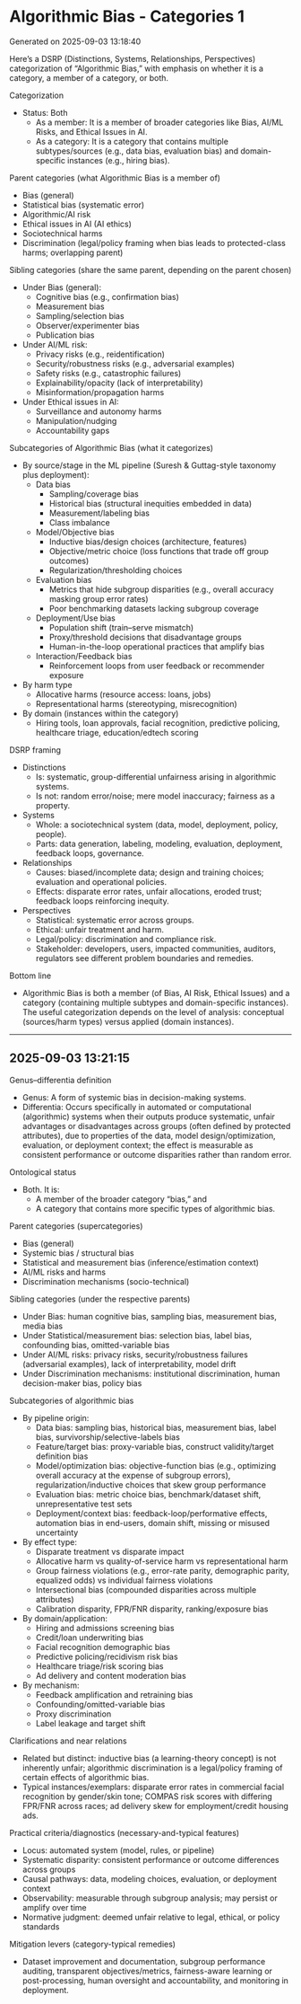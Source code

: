 # Algorithmic Bias - Categories 1

Generated on 2025-09-03 13:18:40

Here’s a DSRP (Distinctions, Systems, Relationships, Perspectives) categorization of “Algorithmic Bias,” with emphasis on whether it is a category, a member of a category, or both.

Categorization
- Status: Both
  - As a member: It is a member of broader categories like Bias, AI/ML Risks, and Ethical Issues in AI.
  - As a category: It is a category that contains multiple subtypes/sources (e.g., data bias, evaluation bias) and domain-specific instances (e.g., hiring bias).

Parent categories (what Algorithmic Bias is a member of)
- Bias (general)
- Statistical bias (systematic error)
- Algorithmic/AI risk
- Ethical issues in AI (AI ethics)
- Sociotechnical harms
- Discrimination (legal/policy framing when bias leads to protected-class harms; overlapping parent)

Sibling categories (share the same parent, depending on the parent chosen)
- Under Bias (general):
  - Cognitive bias (e.g., confirmation bias)
  - Measurement bias
  - Sampling/selection bias
  - Observer/experimenter bias
  - Publication bias
- Under AI/ML risk:
  - Privacy risks (e.g., reidentification)
  - Security/robustness risks (e.g., adversarial examples)
  - Safety risks (e.g., catastrophic failures)
  - Explainability/opacity (lack of interpretability)
  - Misinformation/propagation harms
- Under Ethical issues in AI:
  - Surveillance and autonomy harms
  - Manipulation/nudging
  - Accountability gaps

Subcategories of Algorithmic Bias (what it categorizes)
- By source/stage in the ML pipeline (Suresh & Guttag-style taxonomy plus deployment):
  - Data bias
    - Sampling/coverage bias
    - Historical bias (structural inequities embedded in data)
    - Measurement/labeling bias
    - Class imbalance
  - Model/Objective bias
    - Inductive bias/design choices (architecture, features)
    - Objective/metric choice (loss functions that trade off group outcomes)
    - Regularization/thresholding choices
  - Evaluation bias
    - Metrics that hide subgroup disparities (e.g., overall accuracy masking group error rates)
    - Poor benchmarking datasets lacking subgroup coverage
  - Deployment/Use bias
    - Population shift (train–serve mismatch)
    - Proxy/threshold decisions that disadvantage groups
    - Human-in-the-loop operational practices that amplify bias
  - Interaction/Feedback bias
    - Reinforcement loops from user feedback or recommender exposure
- By harm type
  - Allocative harms (resource access: loans, jobs)
  - Representational harms (stereotyping, misrecognition)
- By domain (instances within the category)
  - Hiring tools, loan approvals, facial recognition, predictive policing, healthcare triage, education/edtech scoring

DSRP framing
- Distinctions
  - Is: systematic, group-differential unfairness arising in algorithmic systems.
  - Is not: random error/noise; mere model inaccuracy; fairness as a property.
- Systems
  - Whole: a sociotechnical system (data, model, deployment, policy, people).
  - Parts: data generation, labeling, modeling, evaluation, deployment, feedback loops, governance.
- Relationships
  - Causes: biased/incomplete data; design and training choices; evaluation and operational policies.
  - Effects: disparate error rates, unfair allocations, eroded trust; feedback loops reinforcing inequity.
- Perspectives
  - Statistical: systematic error across groups.
  - Ethical: unfair treatment and harm.
  - Legal/policy: discrimination and compliance risk.
  - Stakeholder: developers, users, impacted communities, auditors, regulators see different problem boundaries and remedies.

Bottom line
- Algorithmic Bias is both a member (of Bias, AI Risk, Ethical Issues) and a category (containing multiple subtypes and domain-specific instances). The useful categorization depends on the level of analysis: conceptual (sources/harm types) versus applied (domain instances).


---

## 2025-09-03 13:21:15

Genus–differentia definition
- Genus: A form of systemic bias in decision-making systems.
- Differentia: Occurs specifically in automated or computational (algorithmic) systems when their outputs produce systematic, unfair advantages or disadvantages across groups (often defined by protected attributes), due to properties of the data, model design/optimization, evaluation, or deployment context; the effect is measurable as consistent performance or outcome disparities rather than random error.

Ontological status
- Both. It is:
  - A member of the broader category “bias,” and
  - A category that contains more specific types of algorithmic bias.

Parent categories (supercategories)
- Bias (general)
- Systemic bias / structural bias
- Statistical and measurement bias (inference/estimation context)
- AI/ML risks and harms
- Discrimination mechanisms (socio-technical)

Sibling categories (under the respective parents)
- Under Bias: human cognitive bias, sampling bias, measurement bias, media bias
- Under Statistical/measurement bias: selection bias, label bias, confounding bias, omitted-variable bias
- Under AI/ML risks: privacy risks, security/robustness failures (adversarial examples), lack of interpretability, model drift
- Under Discrimination mechanisms: institutional discrimination, human decision-maker bias, policy bias

Subcategories of algorithmic bias
- By pipeline origin:
  - Data bias: sampling bias, historical bias, measurement bias, label bias, survivorship/selective-labels bias
  - Feature/target bias: proxy-variable bias, construct validity/target definition bias
  - Model/optimization bias: objective-function bias (e.g., optimizing overall accuracy at the expense of subgroup errors), regularization/inductive choices that skew group performance
  - Evaluation bias: metric choice bias, benchmark/dataset shift, unrepresentative test sets
  - Deployment/context bias: feedback-loop/performative effects, automation bias in end-users, domain shift, missing or misused uncertainty
- By effect type:
  - Disparate treatment vs disparate impact
  - Allocative harm vs quality-of-service harm vs representational harm
  - Group fairness violations (e.g., error-rate parity, demographic parity, equalized odds) vs individual fairness violations
  - Intersectional bias (compounded disparities across multiple attributes)
  - Calibration disparity, FPR/FNR disparity, ranking/exposure bias
- By domain/application:
  - Hiring and admissions screening bias
  - Credit/loan underwriting bias
  - Facial recognition demographic bias
  - Predictive policing/recidivism risk bias
  - Healthcare triage/risk scoring bias
  - Ad delivery and content moderation bias
- By mechanism:
  - Feedback amplification and retraining bias
  - Confounding/omitted-variable bias
  - Proxy discrimination
  - Label leakage and target shift

Clarifications and near relations
- Related but distinct: inductive bias (a learning-theory concept) is not inherently unfair; algorithmic discrimination is a legal/policy framing of certain effects of algorithmic bias.
- Typical instances/exemplars: disparate error rates in commercial facial recognition by gender/skin tone; COMPAS risk scores with differing FPR/FNR across races; ad delivery skew for employment/credit housing ads.

Practical criteria/diagnostics (necessary-and-typical features)
- Locus: automated system (model, rules, or pipeline)
- Systematic disparity: consistent performance or outcome differences across groups
- Causal pathways: data, modeling choices, evaluation, or deployment context
- Observability: measurable through subgroup analysis; may persist or amplify over time
- Normative judgment: deemed unfair relative to legal, ethical, or policy standards

Mitigation levers (category-typical remedies)
- Dataset improvement and documentation, subgroup performance auditing, transparent objectives/metrics, fairness-aware learning or post-processing, human oversight and accountability, and monitoring in deployment.
